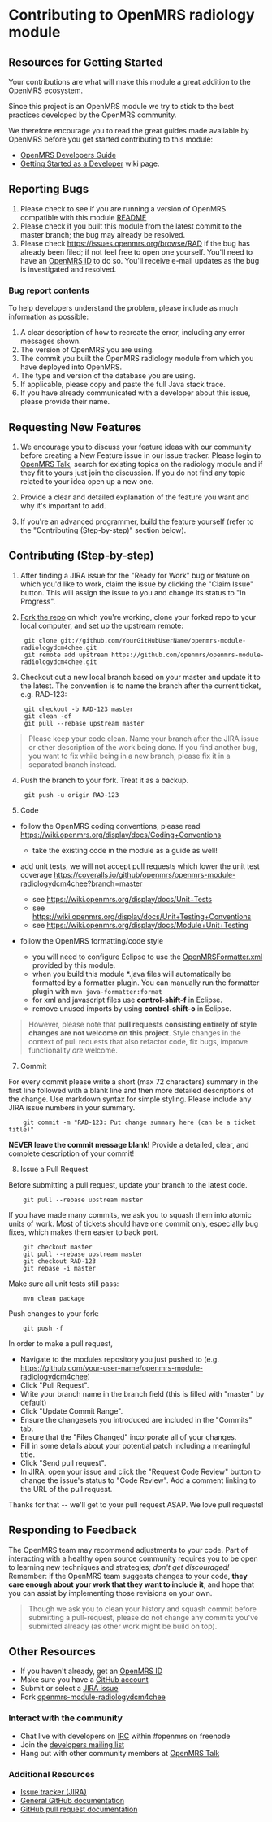 # Contributing to OpenMRS radiology module

## Resources for Getting Started

Your contributions are what will make this module a great addition to the OpenMRS ecosystem.

Since this project is an OpenMRS module we try to stick to the best practices developed by the OpenMRS community.

We therefore encourage you to read the great guides made available by OpenMRS before you get started contributing to this module:
* [OpenMRS Developers Guide](http://go.openmrs.org/newdev-web) 
* [Getting Started as a Developer](https://wiki.openmrs.org/x/MQAJ) wiki page.

## Reporting Bugs

1. Please check to see if you are running a version of OpenMRS compatible with this module [README](README#limitations)
2. Please check if you built this module from the latest commit to the master branch; the bug may already be resolved.
3. Please check https://issues.openmrs.org/browse/RAD if the bug has already been filed; if not feel free to open one yourself. You'll need to have an [OpenMRS ID](http://id.openmrs.org) to do so. You'll receive e-mail updates as the bug is investigated and resolved.

### Bug report contents

To help developers understand the problem, please include as much information as possible:

1. A clear description of how to recreate the error, including any error messages shown.
2. The version of OpenMRS you are using.
3. The commit you built the OpenMRS radiology module from which you have deployed into OpenMRS.
4. The type and version of the database you are using.
5. If applicable, please copy and paste the full Java stack trace.
6. If you have already communicated with a developer about this issue, please provide their name.

## Requesting New Features

1. We encourage you to discuss your feature ideas with our community before creating a New Feature issue in our issue tracker. Please login to [OpenMRS Talk](http://talk.openmrs.org), search for existing topics on the radiology module and if they fit to yours just join the discussion. If you do not find any topic related to your idea open up a new one.

2. Provide a clear and detailed explanation of the feature you want and why it's important to add.

3. If you're an advanced programmer, build the feature yourself (refer to the "Contributing (Step-by-step)" section below).

## Contributing (Step-by-step)

1. After finding a JIRA issue for the "Ready for Work" bug or feature on which you'd like to work, claim the issue by clicking the "Claim Issue" button. This will assign the issue to you and change its status to "In Progress".

2. [Fork the repo](http://help.github.com/fork-a-repo) on which you're working, clone your forked repo to your local computer, and set up the upstream remote:

        git clone git://github.com/YourGitHubUserName/openmrs-module-radiologydcm4chee.git
        git remote add upstream https://github.com/openmrs/openmrs-module-radiologydcm4chee.git

3. Checkout out a new local branch based on your master and update it to the latest. The convention is to name the branch after the current ticket, e.g. RAD-123:

        git checkout -b RAD-123 master
        git clean -df
        git pull --rebase upstream master

 > Please keep your code clean. Name your branch after the JIRA issue or other description of the work being done. If you find another bug, you want to fix while being in a new branch, please fix it in a separated branch instead.


4. Push the branch to your fork. Treat it as a backup.

        git push -u origin RAD-123

5. Code
 * follow the OpenMRS coding conventions, please read https://wiki.openmrs.org/display/docs/Coding+Conventions
   * take the existing code in the module as a guide as well!

 * add unit tests, we will not accept pull requests which lower the unit test coverage https://coveralls.io/github/openmrs/openmrs-module-radiologydcm4chee?branch=master
    * see https://wiki.openmrs.org/display/docs/Unit+Tests
    * see https://wiki.openmrs.org/display/docs/Unit+Testing+Conventions
    * see https://wiki.openmrs.org/display/docs/Module+Unit+Testing

 * follow the OpenMRS formatting/code style
    * you will need to configure Eclipse to use the [OpenMRSFormatter.xml](tools/src/main/resources/eclipse/OpenMRSFormatter.xml) provided by this module.
    * when you build this module *.java files will automatically be formatted by a formatter plugin. You can manually run the formatter plugin with ```mvn java-formatter:format```
    * for xml and javascript files use **control-shift-f** in Eclipse.
    * remove unused imports by using **control-shift-o** in Eclipse.


  > However, please note that **pull requests consisting entirely of style changes are not welcome on this project**. Style changes in the context of pull requests that also refactor code, fix bugs, improve functionality *are* welcome.

7. Commit

  For every commit please write a short (max 72 characters) summary in the first line followed with a blank line and then more detailed descriptions of the change. Use markdown syntax for simple styling. Please include any JIRA issue numbers in your summary.
  
        git commit -m "RAD-123: Put change summary here (can be a ticket title)"

  **NEVER leave the commit message blank!** Provide a detailed, clear, and complete description of your commit!

8. Issue a Pull Request

  Before submitting a pull request, update your branch to the latest code.
  
        git pull --rebase upstream master

  If you have made many commits, we ask you to squash them into atomic units of work. Most of tickets should have one commit only, especially bug fixes, which makes them easier to back port.

        git checkout master
        git pull --rebase upstream master
        git checkout RAD-123
        git rebase -i master

  Make sure all unit tests still pass:

        mvn clean package

  Push changes to your fork:

        git push -f

  In order to make a pull request,
  * Navigate to the modules repository you just pushed to (e.g. https://github.com/your-user-name/openmrs-module-radiologydcm4chee)
  * Click "Pull Request".
  * Write your branch name in the branch field (this is filled with "master" by default)
  * Click "Update Commit Range".
  * Ensure the changesets you introduced are included in the "Commits" tab.
  * Ensure that the "Files Changed" incorporate all of your changes.
  * Fill in some details about your potential patch including a meaningful title.
  * Click "Send pull request".
  * In JIRA, open your issue and click the "Request Code Review" button to change the issue's status to "Code Review". Add a comment linking to the URL of the pull request.


  Thanks for that -- we'll get to your pull request ASAP. We love pull requests!

## Responding to Feedback

  The OpenMRS team may recommend adjustments to your code. Part of interacting with a healthy open source community requires you to be open to learning new techniques and strategies; *don't get discouraged!* Remember: if the OpenMRS team suggests changes to your code, **they care enough about your work that they want to include it**, and hope that you can assist by implementing those revisions on your own.

  > Though we ask you to clean your history and squash commit before submitting a pull-request, please do not change any commits you've submitted already (as other work might be build on top).

## Other Resources

* If you haven't already, get an [OpenMRS ID](https://id.openmrs.org)
* Make sure you have a [GitHub account](https://github.com/signup/free)
* Submit or select a [JIRA issue](https://issues.openmrs.org/browse/RAD)
* Fork [openmrs-module-radiologydcm4chee](https://github.com/openmrs/openmrs-module-radiologydcm4chee/)

### Interact with the community

* Chat live with developers on [IRC](http://irc.openmrs.org) within #openmrs on freenode
* Join the [developers mailing list](https://wiki.openmrs.org/x/lwLn)
* Hang out with other community members at [OpenMRS Talk](http://talk.openmrs.org)

### Additional Resources

* [Issue tracker (JIRA)](https://issues.openmrs.org/browse/RAD)
* [General GitHub documentation](http://help.github.com/)
* [GitHub pull request documentation](http://help.github.com/send-pull-requests/)
